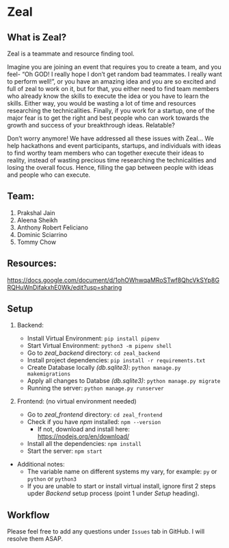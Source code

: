 # Zeal

## What is Zeal?
Zeal is a teammate and resource finding tool.

Imagine you are joining an event that requires you to create a team, and you feel- “Oh GOD! I really hope I don’t get random bad teammates. I really want to perform well!”, or you have an amazing idea and you are so excited and full of zeal to work on it, but for that, you either need to find team members who already know the skills to execute the idea or you have to learn the skills. Either way, you would be wasting a lot of time and resources researching the technicalities. Finally, if you work for a startup, one of the major fear is to get the right and best people who can work towards the growth and success of your breakthrough ideas. Relatable?
 
Don’t worry anymore! We have addressed all these issues with Zeal…
We help hackathons and event participants, startups, and individuals with ideas to find worthy team members who can together execute their ideas to reality, instead of wasting precious time researching the technicalities and losing the overall focus. Hence, filling the gap between people with ideas and people who can execute.

## Team:
1. Prakshal Jain
2. Aleena Sheikh
3. Anthony Robert Feliciano
4. Dominic Sciarrino
5. Tommy Chow

## Resources:
https://docs.google.com/document/d/1ohOWhwqaMRoSTwf8QhcVkSYp8GRQHuWnDifakxhE0Wk/edit?usp=sharing

## Setup
1. Backend:
    * Install Virtual Environment: ```pip install pipenv```
    * Start Virtual Environment: ```python3 -m pipenv shell```
    * Go to *zeal_backend* directory: ```cd zeal_backend```
    * Install project dependencies: ```pip install -r requirements.txt```
    * Create Database locally *(db.sqlite3)*: ```python manage.py makemigrations```
    * Apply all changes to Databse *(db.sqlite3)*: ```python manage.py migrate```
    * Running the server: ```python manage.py runserver```

2. Frontend: (no virtual environment needed)
    * Go to *zeal_frontend* directory: ```cd zeal_frontend```
    * Check if you have *npm* installed: ```npm --version```
        * If not, download and install here: https://nodejs.org/en/download/
    * Install all the dependencies: ```npm install```
    * Start the server: ```npm start```

* Additional notes:
    * The variable name on different systems my vary, for example: `py` or `python` or `python3`
    * If you are unable to start or install virtual install, ignore first 2 steps upder *Backend* setup process (point 1 under *Setup* heading).

## Workflow

Please feel free to add any questions under `Issues` tab in GitHub. I will resolve them ASAP.
